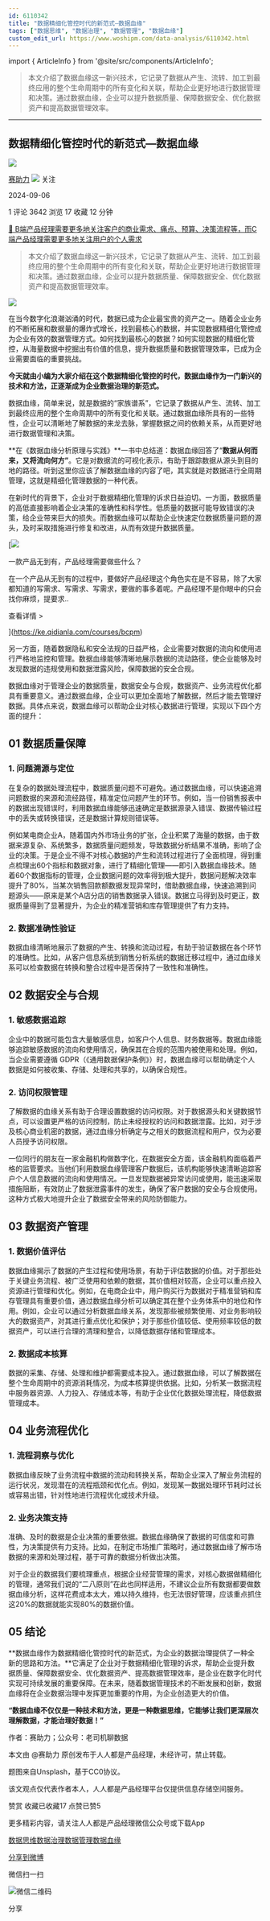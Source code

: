 ```yaml
---
id: 6110342
title: "数据精细化管控时代的新范式—数据血缘"
tags: ["数据思维", "数据治理", "数据管理", "数据血缘"]
custom_edit_url: https://www.woshipm.com/data-analysis/6110342.html
---
```

import { ArticleInfo } from '@site/src/components/ArticleInfo';

<ArticleInfo
    author="赛助力"
    authorLink="https://www.woshipm.com/u/1513177"
    published="2024-09-06"
    views={3642}
    comments={1}
    collects={17}
/>

> 本文介绍了数据血缘这一新兴技术，它记录了数据从产生、流转、加工到最终应用的整个生命周期中的所有变化和关联，帮助企业更好地进行数据管理和决策。通过数据血缘，企业可以提升数据质量、保障数据安全、优化数据资产和提高数据管理效率。

---

## 数据精细化管控时代的新范式—数据血缘

[![](https://static.woshipm.com/view/woshipm_api_def_20231201094939_7224.jpg?imageView2/1/w/72/h/72/q/100)](https://www.woshipm.com/u/1513177)

[赛助力](https://www.woshipm.com/u/1513177) ![](https://static.woshipm.com/tag/1101_1@2x.png) 关注

2024-09-06

1 评论 3642 浏览 17 收藏 12 分钟

[🔗 B端产品经理需要更多地关注客户的商业需求、痛点、预算、决策流程等，而C端产品经理需要更多地关注用户的个人需求](https://ke.qidianla.com/courses/bcpm)

> 本文介绍了数据血缘这一新兴技术，它记录了数据从产生、流转、加工到最终应用的整个生命周期中的所有变化和关联，帮助企业更好地进行数据管理和决策。通过数据血缘，企业可以提升数据质量、保障数据安全、优化数据资产和提高数据管理效率。

![](https://image.woshipm.com/2023/04/13/bc685304-d9dd-11ed-9d2f-00163e0b5ff3.jpg)

在当今数字化浪潮汹涌的时代，数据已成为企业最宝贵的资产之一。随着企业业务的不断拓展和数据量的爆炸式增长，找到最核心的数据，并实现数据精细化管控成为企业有效的数据管理方式。如何找到最核心的数据？如何实现数据的精细化管控，从海量数据中挖掘出有价值的信息，提升数据质量和数据管理效率，已成为企业需要面临的重要挑战。

**今天就由小编为大家介绍在这个数据精细化管控的时代，数据血缘作为一门新兴的技术和方法，正逐渐成为企业数据治理的新范式。**

数据血缘，简单来说，就是数据的“家族谱系”，它记录了数据从产生、流转、加工到最终应用的整个生命周期中的所有变化和关联。通过数据血缘所具有的一些特性，企业可以清晰地了解数据的来龙去脉，掌握数据之间的依赖关系，从而更好地进行数据管理和决策。

**在《数据血缘分析原理与实践》**一书中总结道：数据血缘回答了“**数据从何而来，又将流向何方”**。它是对数据流的可视化表示，有助于跟踪数据从源头到目的地的路径。听到这里你应该了解数据血缘的内容了吧，其实就是对数据进行全周期管理，这就是精细化管理数据的一种代表。

在新时代的背景下，企业对于数据精细化管理的诉求日益迫切。一方面，数据质量的高低直接影响着企业决策的准确性和科学性。低质量的数据可能导致错误的决策，给企业带来巨大的损失。而数据血缘可以帮助企业快速定位数据质量问题的源头，及时采取措施进行修复和改进，从而有效提升数据质量。

[![](https://image.woshipm.com/2023/08/02/58dc678c-30e3-11ee-88e7-00163e0b5ff3.png)

一款产品无到有，产品经理需要做些什么？

在一个产品从无到有的过程中，要做好产品经理这个角色实在是不容易，除了大家都知道的写需求、写需求、写需求，要做的事多着呢。产品经理不是你眼中的只会找你麻烦，提要求..

查看详情 >

](https://ke.qidianla.com/courses/bcpm)

另一方面，随着数据隐私和安全法规的日益严格，企业需要对数据的流向和使用进行严格地监控和管理。数据血缘能够清晰地展示数据的流动路径，使企业能够及时发现数据的违规使用和数据泄露风险，保障数据的安全合规。

数据血缘对于管理企业的数据质量，数据安全与合规，数据资产、业务流程优化都具有重要意义。通过数据血缘，企业可以更加全面地了解数据，然后才能去管理好数据。具体点来说，数据血缘可以帮助企业对核心数据进行管理，实现以下四个方面的提升：

## 01 数据质量保障

### 1\. 问题溯源与定位

在复杂的数据处理流程中，数据质量问题不可避免。通过数据血缘，可以快速追溯问题数据的来源和流经路径，精准定位问题产生的环节。例如，当一份销售报表中的数据出现错误时，利用数据血缘能够迅速确定是数据源录入错误、数据传输过程中的丢失或转换错误，还是数据计算规则错误等。

例如某电商企业A，随着国内外市场业务的扩张，企业积累了海量的数据，由于数据来源复杂、系统繁多，数据质量问题频发，导致数据分析结果不准确，影响了企业的决策。于是企业不得不对核心数据的产生和流转过程进行了全面梳理，得到重点梳理出60个指标和数据对象，进行了精细化管理——即引入数据血缘技术。随着60个数据指标的管理，企业数据问题的效率得到极大提升，数据问题解决效率提升了80%，当某次销售回款额数据发现异常时，借助数据血缘，快速追溯到问题源头——原来是某个A店分店的销售数据录入错误。数据立马得到及时更正，数据质量得到了显著提升，为企业的精准营销和库存管理提供了有力支持。

### 2\. 数据准确性验证

数据血缘清晰地展示了数据的产生、转换和流动过程，有助于验证数据在各个环节的准确性。比如，从客户信息系统到销售分析系统的数据迁移过程中，通过血缘关系可以检查数据在转换和整合过程中是否保持了一致性和准确性。

## 02 数据安全与合规

### 1\. 敏感数据追踪

企业中的数据可能包含大量敏感信息，如客户个人信息、财务数据等。数据血缘能够追踪敏感数据的流向和使用情况，确保其在合规的范围内被使用和处理。例如，当企业需要遵循 GDPR（《通用数据保护条例》）时，数据血缘可以帮助确定个人数据是如何被收集、存储、处理和共享的，以确保合规性。

### 2\. 访问权限管理

了解数据的血缘关系有助于合理设置数据的访问权限。对于数据源头和关键数据节点，可以设置更严格的访问控制，防止未经授权的访问和数据泄露。比如，对于涉及核心商业机密的数据，通过血缘分析确定与之相关的数据流程和用户，仅为必要人员授予访问权限。

一位同行的朋友在一家金融机构做数字化，在数据安全方面，该金融机构面临着严格的监管要求。当他们利用数据血缘管理客户数据后，该机构能够快速清晰追踪客户个人信息数据的流向和使用情况。一旦发现数据被异常访问或使用，能迅速采取措施阻断，有效防止了数据泄露事件的发生，确保了客户数据的安全与合规使用。这种方式极大地提升企业了数据安全带来的风险防御能力。

## 03 数据资产管理

### 1\. 数据价值评估

数据血缘揭示了数据的产生过程和使用场景，有助于评估数据的价值。对于那些处于关键业务流程、被广泛使用和依赖的数据，其价值相对较高，企业可以重点投入资源进行管理和优化。例如，在电商企业中，用户购买行为数据对于精准营销和库存管理具有重要价值，通过数据血缘分析可以确定其在整个业务体系中的地位和作用。例如，企业可以通过分析数据血缘关系，发现那些被频繁使用、对业务影响较大的数据资产，对其进行重点优化和保护；对于那些价值较低、使用频率较低的数据资产，可以进行合理的清理和整合，以降低数据存储和管理成本。

### 2\. 数据成本核算

数据的采集、存储、处理和维护都需要成本投入。通过数据血缘，可以了解数据在整个生命周期中的资源消耗情况，为成本核算提供依据。比如，分析某一数据流程中服务器资源、人力投入、存储成本等，有助于企业优化数据处理流程，降低数据管理成本。

## 04 业务流程优化

### 1\. 流程洞察与优化

数据血缘反映了业务流程中数据的流动和转换关系，帮助企业深入了解业务流程的运行状况，发现潜在的流程瓶颈和优化点。例如，发现某一数据处理环节耗时过长或容易出错，针对性地进行流程优化或技术升级。

### 2\. 业务决策支持

准确、及时的数据是企业决策的重要依据。数据血缘确保了数据的可信度和可靠性，为决策提供有力支持。比如，在制定市场推广策略时，通过数据血缘了解市场数据的来源和处理过程，基于可靠的数据分析做出决策。

对于企业的数据我们要梳理重点，根据企业经营管理的需求，对核心数据做精细化的管理，通常我们说的“二八原则”在此也同样适用，不建议企业所有数据都要做数据血缘分析，这样花费成本太大，难以持久维持，也无法很好管理，应该重点抓住这20%的数据就能实现80%的数据价值。

## 05 结论

**数据血缘作为数据精细化管控时代的新范式，为企业的数据治理提供了一种全新的思路和方法。**它满足了企业对于数据精细化管理的诉求，帮助企业提升数据质量、保障数据安全、优化数据资产、提高数据管理效率，是企业在数字化时代实现可持续发展的重要保障。在未来，随着数据管理技术的不断发展和创新，数据血缘将在企业数据治理中发挥更加重要的作用，为企业创造更大的价值。

**“数据血缘不仅仅是一种技术和方法，更是一种数据思维，它能够让我们更深层次理解数据，才能治理好数据！”**

作者：赛助力；公众号：老司机聊数据

本文由 @赛助力 原创发布于人人都是产品经理，未经许可，禁止转载。

题图来自Unsplash，基于CC0协议。

该文观点仅代表作者本人，人人都是产品经理平台仅提供信息存储空间服务。

赞赏 收藏已收藏17 点赞已赞5

更多精彩内容，请关注人人都是产品经理微信公众号或下载App

[数据思维](https://www.woshipm.com/tag/%e6%95%b0%e6%8d%ae%e6%80%9d%e7%bb%b4)[数据治理](https://www.woshipm.com/tag/%e6%95%b0%e6%8d%ae%e6%b2%bb%e7%90%86)[数据管理](https://www.woshipm.com/tag/%e6%95%b0%e6%8d%ae%e7%ae%a1%e7%90%86)[数据血缘](https://www.woshipm.com/tag/%e6%95%b0%e6%8d%ae%e8%a1%80%e7%bc%98)

[分享到微博](https://service.weibo.com/share/share.php?appkey=2775287854&title=数据精细化管控时代的新范式—数据血缘&url=https://www.woshipm.com/data-analysis/6110342.html&pic=https://image.woshipm.com/2023/04/13/bc685304-d9dd-11ed-9d2f-00163e0b5ff3.jpg)

微信扫一扫

![微信二维码](https://api.pwmqr.com/qrcode/create/?url=https://www.woshipm.com/data-analysis/6110342.html)

分享